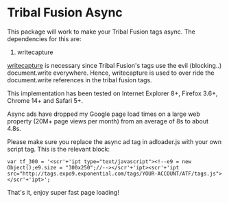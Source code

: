 Tribal Fusion Async
===================

This package will work to make your Tribal Fusion tags async. The dependencies for this are:

1. writecapture

[writecapture](https://github.com/iamnoah/writeCapture) is necessary since Tribal Fusion's tags use the evil (blocking..) document.write everywhere. Hence, writecapture is used to over ride the document.write references in the tribal fusion tags.

This implementation has been tested on Internet Explorer 8+, Firefox 3.6+, Chrome 14+ and Safari 5+.

Async ads have dropped my Google page load times on a large web property (20M+ page views per month) from an average of 8s to about 4.8s.

Please make sure you replace the async ad tag in adloader.js with your own script tag. This is the relevant block:

	var tf_300 = '<scr'+'ipt type="text/javascript"><!--e9 = new Object();e9.size = "300x250";//--></scr'+'ipt><scr'+'ipt src="http://tags.expo9.exponential.com/tags/YOUR-ACCOUNT/ATF/tags.js"></scr'+'ipt>';

That's it, enjoy super fast page loading!
